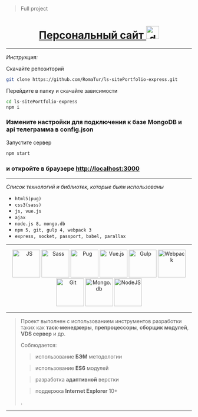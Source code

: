 
> Full project


<h1 align='center'>
<a href='http://romatur.xyz' target='_blank'>Персонaльный сайт <img src="http://i84.fastpic.ru/big/2016/1123/00/836cda96dd547f08c1037e72d583e600.jpg" alt="developer" width='35px' height='35px'></a>
</h1>

---

*Инструкция:*

Скачайте репозиторий
``` bash
git clone https://github.com/RomaTur/ls-sitePortfolio-express.git
```

Перейдите в папку и скачайте зависимости
``` bash
cd ls-sitePortfolio-express
npm i
```

### Измените настройки для подключения к базе MongoDB и api телеграмма в config.json


Запустите сервер
``` bash
npm start
```

<h3>и откройте в браузере <a href='http://localhost:3000' target='_blank'>http://localhost:3000</a></h3>

---

*Список технологий и библиотек, которые были использованы*

 * `html5(pug)`
 * `css3(sass)`
 * `js, vue.js`
 * `ajax`
 * `node.js 8, mongo.db`
 * `npm 5, git, gulp 4, webpack 3`
 * `express, socket, passport, babel, parallax`

---
<p align='center' bg-color='#bbb'>
<img src="https://images.plot.ly/language-icons/api-home/js-logo.png" alt="JS" width='75px' height='75px'>
<img src="https://www.audero.it/blog/wp-content/uploads/2015/06/sass-logo.png" alt="Sass" width='75px' height='75px'>
<img src="https://avatars.githubusercontent.com/u/9338635?v=3&s=100" alt="Pug" width='75px' height='75px'>
<img src="https://www.ag-grid.com/images/vue_large.png" alt="Vue.js" width='75px' height='75px'>
<img src="http://bogdanov-blog.ru/wp-content/themes/blogus/img/types/gulp.png" alt="Gulp" width='75px' height='75px'>
<img src="http://www.pvsm.ru/wp-content/plugins/contextual-related-posts/timthumb/timthumb.php?src=http%3A%2F%2Fwww.pvsm.ru%2Fimages%2F2017%2F01%2F09%2FWebpack-v-Visual-Studio-dlya-bolshih-solyushenov.png&w=100&h=100&zc=1&q=75" alt="Webpack" width='75px' height='75px'>
<img src="https://www.clearvision-cm.com/wp-content/themes/clearvision_v3/img/menu/git.png" alt="Git" width='75px' height='75px'>
<img src="https://www.dsp.co.uk/wp-content/uploads/2016/07/MongoDB-Support-1-100x100.png" alt="Mongo.db" width='75px' height='75px'>
<img src="http://www.phpkingdom.com/images/node.png" alt="NodeJS" width='75px' height='75px'>
</p>

 ---

> Проект выполнен с использованием инструментов разработки таких как **таск-менеджеры**, **препроцессоры**, **сборщик модулей**, **VDS сервер** и др.
>
> Соблюдается:
>> использование **БЭМ** методологии
>
>> использование **ES6** модулей
>
>> разработка **адаптивной** верстки
>
>> поддержка **Internet Explorer** 10+
>
> .
>

---